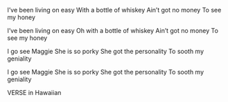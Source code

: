 I’ve been living on easy
With a bottle of whiskey
Ain’t got no money
To see my honey

I’ve been living on easy
Oh with a bottle of whiskey
Ain’t got no money
To see my honey

I go see Maggie
She is so porky
She got the personality
To sooth my geniality

I go see Maggie
She is so porky
She got the personality
To sooth my geniality

VERSE in Hawaiian
